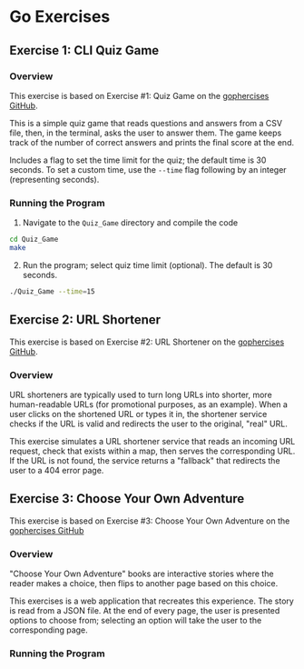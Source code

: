 # Go Exercises

## Exercise 1: CLI Quiz Game

### Overview

This exercise is based on Exercise #1: Quiz Game on the [gophercises GitHub](https://github.com/gophercises/quiz).

This is a simple quiz game that reads questions and answers from a CSV file, then, in the terminal, asks the user to answer them. The game keeps track of the number of correct answers and prints the final score at the end.

Includes a flag to set the time limit for the quiz; the default time is 30 seconds. To set a custom time, use the `--time` flag following by an integer (representing seconds).

### Running the Program

1. Navigate to the `Quiz_Game` directory and compile the code

```bash
cd Quiz_Game
make
```

2. Run the program; select quiz time limit (optional). The default is 30 seconds.

```bash
./Quiz_Game --time=15
```

## Exercise 2: URL Shortener

This exercise is based on Exercise #2: URL Shortener on the [gophercises GitHub](https://github.com/gophercises/urlshort).

### Overview

URL shorteners are typically used to turn long URLs into shorter, more human-readable URLs (for promotional purposes, as an example). When a user clicks on the shortened URL or types it in, the shortener service checks if the URL is valid and redirects the user to the original, "real" URL.

This exercise simulates a URL shortener service that reads an incoming URL request, check that exists within a map, then serves the corresponding URL. If the URL is not found, the service returns a "fallback" that redirects the user to a 404 error page.

## Exercise 3: Choose Your Own Adventure

This exercise is based on Exercise #3: Choose Your Own Adventure on the [gophercises GitHub](https://github.com/gophercises/cyoa)

### Overview

"Choose Your Own Adventure" books are interactive stories where the reader makes a choice, then flips to another page based on this choice.

This exercises is a web application that recreates this experience. The story is read from a JSON file. At the end of every page, the user is presented options to choose from; selecting an option will take the user to the corresponding page.

### Running the Program
